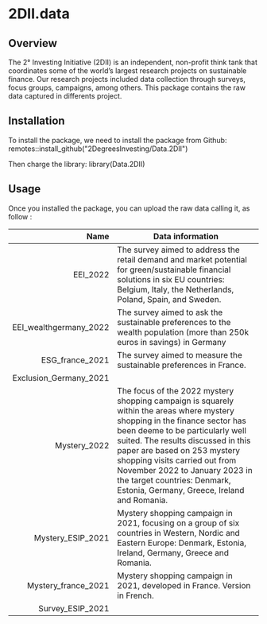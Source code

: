 # 2DII.data

## Overview

The 2° Investing Initiative (2DII) is an independent, non-profit think tank that coordinates some of the world’s largest research projects on sustainable finance.
Our research projects included data collection through surveys, focus groups, campaigns, among others. This package contains the raw data captured in differents 
project. 

## Installation

To install the package, we need to install the package from Github: 
remotes::install_github("2DegreesInvesting/Data.2DII")

Then charge the library:
library(Data.2DII)

## Usage

Once you installed the package, you can upload the raw data calling it, as follow : 

|           Name        |                                                             Data information                                                     |
|----------------------:|----------------------------------------------------------------------------------------------------------------------------------|
|EEI_2022               |The survey aimed to address the retail demand and market potential for green/sustainable financial solutions in six EU countries: Belgium, Italy, the Netherlands, Poland, Spain, and Sweden. |
|EEI_wealthgermany_2022 |The survey aimed to ask the sustainable preferences to the wealth population (more than 250k euros in savings) in Germany         |
|ESG_france_2021        |The survey aimed to measure the sustainable preferences in France.                                                                |
|Exclusion_Germany_2021 |
|Mystery_2022           |The focus of the 2022 mystery shopping campaign is squarely within the areas where mystery shopping in the finance sector has been deeme to be particularly well suited. The results discussed in this paper are based on 253 mystery shopping visits carried out from November 2022 to January 2023 in the target countries: Denmark, Estonia, Germany, Greece, Ireland and Romania. |
|Mystery_ESIP_2021      |Mystery shopping campaign in 2021, focusing on a group of six countries in Western, Nordic and Eastern Europe: Denmark, Estonia, Ireland, Germany, Greece and Romania.  |
|Mystery_france_2021    |Mystery shopping campaign in 2021, developed in France. Version in French.                                                        |   
|Survey_ESIP_2021       |

